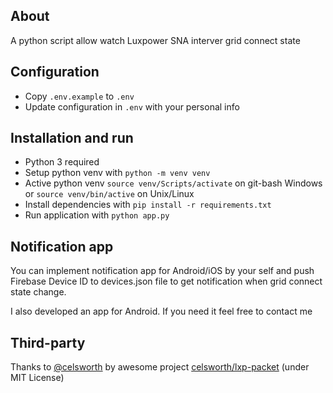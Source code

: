 ## About
A python script allow watch Luxpower SNA interver grid connect state

## Configuration
* Copy `.env.example` to `.env`
* Update configuration in `.env` with your personal info

## Installation and run
* Python 3 required
* Setup python venv with `python -m venv venv`
* Active python venv `source venv/Scripts/activate` on git-bash Windows or `source venv/bin/active` on Unix/Linux
* Install dependencies with `pip install -r requirements.txt`
* Run application with `python app.py`

## Notification app
You can implement notification app for Android/iOS by your self and push Firebase Device ID to devices.json file to get notification when grid connect state change.

I also developed an app for Android. If you need it feel free to contact me

## Third-party

Thanks to [@celsworth](https://github.com/celsworth) by awesome project [celsworth/lxp-packet](https://github.com/celsworth/lxp-packet) (under MIT License)
